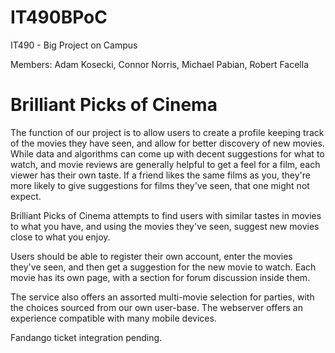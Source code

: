 # IT490BPoC
IT490 - Big Project on Campus

Members: Adam Kosecki, Connor Norris, Michael Pabian, Robert Facella

# Brilliant Picks of Cinema

The function of our project is to allow users to create a profile keeping track of the movies they have seen, and allow for better discovery of new movies. While data and algorithms can come up with decent suggestions for what to watch, and movie reviews are generally helpful to get a feel for a film, each viewer has their own taste. If a friend likes the same films as you, they're more likely to give suggestions for films they've seen, that one might not expect.

Brilliant Picks of Cinema attempts to find users with similar tastes in movies to what you have, and using the movies they've seen, suggest new movies close to what you enjoy.

Users should be able to register their own account, enter the movies they've seen, and then get a suggestion for the new movie to watch. Each movie has its own page, with a section for forum discussion inside them.

The service also offers an assorted multi-movie selection for parties, with the choices sourced from our own user-base.
The webserver offers an experience compatible with many mobile devices.

Fandango ticket integration pending.  
